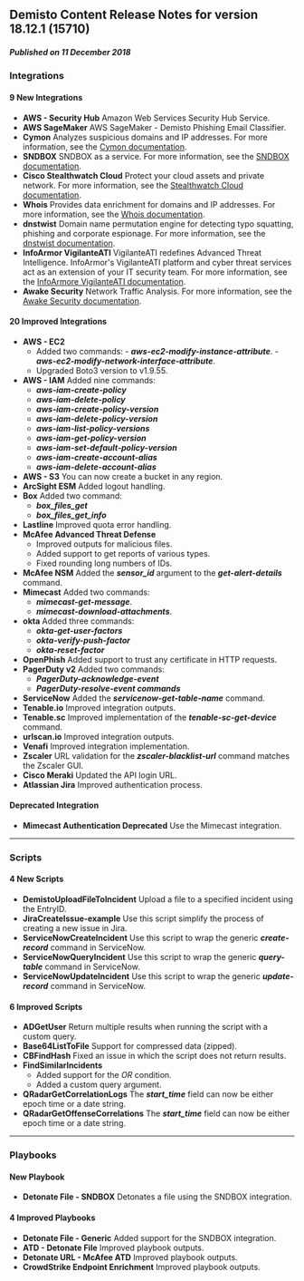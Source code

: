 ## Demisto Content Release Notes for version 18.12.1 (15710)
##### Published on 11 December 2018
### Integrations

####  9 New Integrations
- __AWS - Security Hub__
Amazon Web Services Security Hub Service.
- __AWS SageMaker__
AWS SageMaker - Demisto Phishing Email Classifier.
- __Cymon__
Analyzes suspicious domains and IP addresses. For more information, see the [Cymon documentation](https://support.demisto.com/hc/en-us/articles/360013224833).
- __SNDBOX__
SNDBOX as a service. For more information, see the [SNDBOX documentation](https://support.demisto.com/hc/en-us/articles/360013178194).
- __Cisco Stealthwatch Cloud__
Protect your cloud assets and private network. For more information, see the [Stealthwatch Cloud documentation](https://support.demisto.com/hc/en-us/articles/360013019174).
- __Whois__
Provides data enrichment for domains and IP addresses. For more information, see the [Whois documentation](https://support.demisto.com/hc/en-us/articles/360013556333).
- __dnstwist__
Domain name permutation engine for detecting typo squatting, phishing and corporate espionage.  For more information, see the [dnstwist documentation](https://support.demisto.com/hc/en-us/articles/360013169614).
- __InfoArmor VigilanteATI__
VigilanteATI redefines Advanced Threat Intelligence. InfoArmor's VigilanteATI platform and cyber threat services act as an extension of your IT security team. For more information, see the [InfoArmore VigilanteATI documentation](https://support.demisto.com/hc/en-us/articles/360012622533).
- __Awake Security__
Network Traffic Analysis. For more information, see the [Awake Security documentation](https://support.demisto.com/hc/en-us/articles/360013415834).
####  20 Improved Integrations
- __AWS - EC2__
    - Added two commands: 
          - ___aws-ec2-modify-instance-attribute___.
          - ___aws-ec2-modify-network-interface-attribute___. 
    - Upgraded Boto3 version to v1.9.55.
- __AWS - IAM__
Added nine commands: 
    - ___aws-iam-create-policy___
    - ___aws-iam-delete-policy___
    - ___aws-iam-create-policy-version___
    - ___aws-iam-delete-policy-version___
    - ___aws-iam-list-policy-versions___
    - ___aws-iam-get-policy-version___
    - ___aws-iam-set-default-policy-version___
    - ___aws-iam-create-account-alias___
    - ___aws-iam-delete-account-alias___
- __AWS - S3__
You can now create a bucket in any region.
- __ArcSight ESM__
Added logout handling.
- __Box__
Added two command: 
    - ___box_files_get___ 
    - ___box_files_get_info___
- __Lastline__
Improved quota error handling.
- __McAfee Advanced Threat Defense__
    - Improved outputs for malicious files. 
    - Added support to get reports of various types. 
    - Fixed rounding long numbers of IDs.
- __McAfee NSM__
Added the ___sensor_id___ argument to the ___get-alert-details___ command.
- __Mimecast__
Added two commands:
   - ___mimecast-get-message___.
   - ___mimecast-download-attachments___.
- __okta__
Added three commands:
    - ___okta-get-user-factors___
    - ___okta-verify-push-factor___
    - ___okta-reset-factor___
- __OpenPhish__
Added support to trust any certificate in HTTP requests.
- __PagerDuty v2__
Added two commands: 
    - ___PagerDuty-acknowledge-event___
    - ___PagerDuty-resolve-event commands___
- __ServiceNow__
Added the ___servicenow-get-table-name___ command.
- __Tenable.io__
Improved integration outputs.
- __Tenable.sc__
Improved implementation of the ___tenable-sc-get-device___ command.
- __urlscan.io__
Improved integration outputs.
- __Venafi__
Improved integration implementation.
- __Zscaler__
URL validation for the  ___zscaler-blacklist-url___ command matches the Zscaler GUI.
- __Cisco Meraki__
Updated the API login URL.
- __Atlassian Jira__
Improved authentication process.

#### Deprecated Integration
- __Mimecast Authentication Deprecated__
Use  the Mimecast integration.
---
### Scripts

####  4 New Scripts

- __DemistoUploadFileToIncident__
Upload a file to a specified incident using the EntryID.
- __JiraCreateIssue-example__
Use this script simplify the process of creating a new issue in Jira.
- __ServiceNowCreateIncident__
Use this script to wrap the generic ___create-record___ command in ServiceNow.
- __ServiceNowQueryIncident__
Use this script to wrap the generic ___query-table___ command in ServiceNow.
- __ServiceNowUpdateIncident__
Use this script to wrap the generic ___update-record___ command in ServiceNow.

####  6 Improved Scripts
- __ADGetUser__
Return multiple results when running the script with a custom query.
- __Base64ListToFile__
Support for compressed data (zipped).
- __CBFindHash__
Fixed an issue in which the script does not return results.
- __FindSimilarIncidents__
   - Added support for the _OR_ condition. 
   - Added a custom query argument.
- __QRadarGetCorrelationLogs__
The ___start_time___ field can now be either epoch time or a date string.
- __QRadarGetOffenseCorrelations__
The ___start_time___ field can now be either epoch time or a date string.

---
### Playbooks

####  New Playbook
- __Detonate File - SNDBOX__
Detonates a file using the SNDBOX integration.

#### 4 Improved Playbooks
- __Detonate File - Generic__
Added support for the SNDBOX integration.
- __ATD - Detonate File__
Improved playbook outputs.
- __Detonate URL - McAfee ATD__
Improved playbook outputs.
- __CrowdStrike Endpoint Enrichment__
Improved playbook outputs.